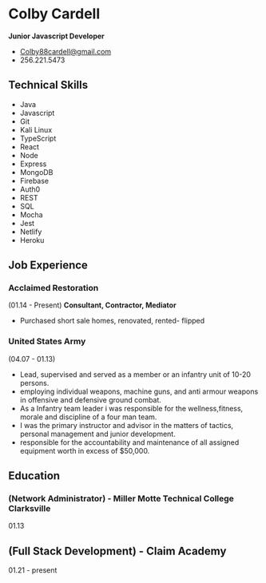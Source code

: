 # Colby Cardell

**Junior Javascript Developer**

- Colby88cardell@gmail.com
- 256.221.5473

## **Technical Skills**

- Java
- Javascript
- Git
- Kali Linux
- TypeScript
- React
- Node
- Express
- MongoDB
- Firebase
- Auth0
- REST
- SQL
- Mocha
- Jest
- Netlify
- Heroku

## **Job Experience**

### Acclaimed Restoration

(01.14 - Present)
**Consultant, Contractor, Mediator**

- Purchased short sale homes, renovated, rented- flipped

### United States Army

(04.07 - 01.13)

- Lead, supervised and served as a member or an infantry unit of 10-20 persons.
- employing individual weapons, machine guns, and anti armour weapons in offensive and defensive ground combat.
- As a Infantry team leader i was responsible for the wellness,fitness, morale and discipline of a four man team.
- I was the primary instructor and advisor in the matters of tactics, personal management and junior development.
- responsible for the accountability and maintenance of all assigned equipment worth in excess of $50,000.

## **Education**

### (Network Administrator) - Miller Motte Technical College Clarksville

01.13

## (Full Stack Development) - Claim Academy

01.21 - present

